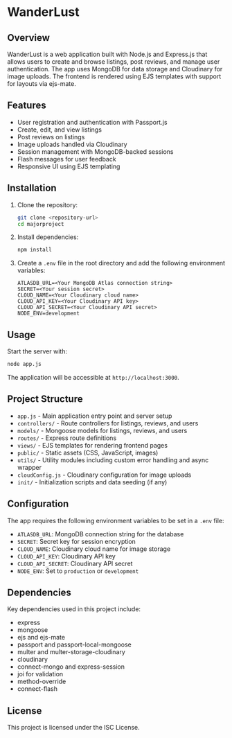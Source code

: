 # WanderLust

## Overview
WanderLust is a web application built with Node.js and Express.js that allows users to create and browse listings, post reviews, and manage user authentication. The app uses MongoDB for data storage and Cloudinary for image uploads. The frontend is rendered using EJS templates with support for layouts via ejs-mate.

## Features
- User registration and authentication with Passport.js
- Create, edit, and view listings
- Post reviews on listings
- Image uploads handled via Cloudinary
- Session management with MongoDB-backed sessions
- Flash messages for user feedback
- Responsive UI using EJS templating

## Installation

1. Clone the repository:
   ```bash
   git clone <repository-url>
   cd majorproject
   ```

2. Install dependencies:
   ```bash
   npm install
   ```

3. Create a `.env` file in the root directory and add the following environment variables:
   ```
   ATLASDB_URL=<Your MongoDB Atlas connection string>
   SECRET=<Your session secret>
   CLOUD_NAME=<Your Cloudinary cloud name>
   CLOUD_API_KEY=<Your Cloudinary API key>
   CLOUD_API_SECRET=<Your Cloudinary API secret>
   NODE_ENV=development
   ```

## Usage

Start the server with:

```bash
node app.js
```

The application will be accessible at `http://localhost:3000`.

## Project Structure

- `app.js` - Main application entry point and server setup
- `controllers/` - Route controllers for listings, reviews, and users
- `models/` - Mongoose models for listings, reviews, and users
- `routes/` - Express route definitions
- `views/` - EJS templates for rendering frontend pages
- `public/` - Static assets (CSS, JavaScript, images)
- `utils/` - Utility modules including custom error handling and async wrapper
- `cloudConfig.js` - Cloudinary configuration for image uploads
- `init/` - Initialization scripts and data seeding (if any)

## Configuration

The app requires the following environment variables to be set in a `.env` file:

- `ATLASDB_URL`: MongoDB connection string for the database
- `SECRET`: Secret key for session encryption
- `CLOUD_NAME`: Cloudinary cloud name for image storage
- `CLOUD_API_KEY`: Cloudinary API key
- `CLOUD_API_SECRET`: Cloudinary API secret
- `NODE_ENV`: Set to `production` or `development`

## Dependencies

Key dependencies used in this project include:

- express
- mongoose
- ejs and ejs-mate
- passport and passport-local-mongoose
- multer and multer-storage-cloudinary
- cloudinary
- connect-mongo and express-session
- joi for validation
- method-override
- connect-flash

## License

This project is licensed under the ISC License.
